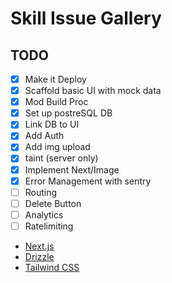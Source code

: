 # Skill Issue Gallery

## TODO

- [x] Make it Deploy
- [x] Scaffold basic UI with mock data
- [x] Mod Build Proc
- [x] Set up postreSQL DB
- [x] Link DB to UI
- [x] Add Auth
- [x] Add img upload
- [x] taint (server only)
- [x] Implement Next/Image
- [x] Error Management with sentry
- [ ] Routing
- [ ] Delete Button
- [ ] Analytics
- [ ] Ratelimiting

- [Next.js](https://nextjs.org)
- [Drizzle](https://orm.drizzle.team)
- [Tailwind CSS](https://tailwindcss.com)

